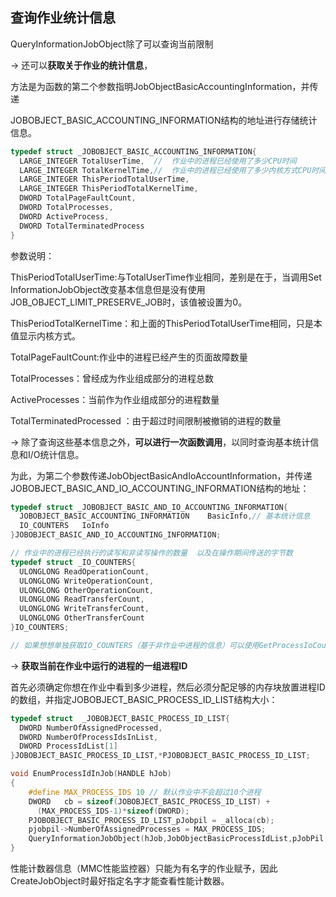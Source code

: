 ## 查询作业统计信息

QueryInformationJobObject除了可以查询当前限制



->	还可以**获取关于作业的统计信息**，

方法是为函数的第二个参数指明JobObjectBasicAccountingInformation，并传递

JOBOBJECT_BASIC_ACCOUNTING_INFORMATION结构的地址进行存储统计信息。

```c++
typedef struct _JOBOBJECT_BASIC_ACCOUNTING_INFORMATION{
  LARGE_INTEGER	TotalUserTime,	// 	作业中的进程已经使用了多少CPU时间
  LARGE_INTEGER	TotalKernelTime,//	作业中的进程已经使用了多少内核方式CPU时间
  LARGE_INTEGER	ThisPeriodTotalUserTime,
  LARGE_INTEGER	ThisPeriodTotalKernelTime,	
  DWORD	TotalPageFaultCount,
  DWORD	TotalProcesses,
  DWORD	ActiveProcess,
  DWORD	TotalTerminatedProcess
}
```

参数说明：

ThisPeriodTotalUserTime:与TotalUserTime作业相同，差别是在于，当调用Set InformationJobObject改变基本信息但是没有使用JOB_OBJECT_LIMIT_PRESERVE_JOB时，该值被设置为0。



ThisPeriodTotalKernelTime：和上面的ThisPeriodTotalUserTime相同，只是本值显示内核方式。



TotalPageFaultCount:作业中的进程已经产生的页面故障数量



TotalProcesses：曾经成为作业组成部分的进程总数



ActiveProcesses：当前作为作业组成部分的进程数量



TotalTerminatedProcessed ：由于超过时间限制被撤销的进程的数量





->	除了查询这些基本信息之外，**可以进行一次函数调用**，以同时查询基本统计信息和I/O统计信息。

为此，为第二个参数传递JobObjectBasicAndIoAccountInformation，并传递JOBOBJECT_BASIC_AND_IO_ACCOUNTING_INFORMATION结构的地址：

```c++
typedef	struct _JOBOBJECT_BASIC_AND_IO_ACCOUNTING_INFORMATION{
  JOBOBJECT_BASIC_ACCOUNTING_INFORMATION	BasicInfo,// 基本统计信息
  IO_COUNTERS	IoInfo
}JOBOBJECT_BASIC_AND_IO_ACCOUNTING_INFORMATION;

// 作业中的进程已经执行的读写和非读写操作的数量  以及在操作期间传送的字节数
typedef struct _IO_COUNTERS{
  ULONGLONG	ReadOperationCount,
  ULONGLONG	WriteOperationCount,
  ULONGLONG	OtherOperationCount,
  ULONGLONG	ReadTransferCount,
  ULONGLONG	WriteTransferCount,
  ULONGLONG	OtherTransferCount
}IO_COUNTERS;

// 如果想想单独获取IO_COUNTERS（基于非作业中进程的信息）可以使用GetProcessIoCounters(...)
```





->	**获取当前在作业中运行的进程的一组进程ID**

首先必须确定你想在作业中看到多少进程，然后必须分配足够的内存块放置进程ID的数组，并指定JOBOBJECT_BASIC_PROCESS_ID_LIST结构大小：

```c++
typedef	struct	_JOBOBJECT_BASIC_PROCESS_ID_LIST{
  DWORD	NumberOfAssignedProcessed,
  DWORD	NumberOfProcessIdsInList,
  DWORD	ProcessIdList[1]
}JOBOBJECT_BASIC_PROCESS_ID_LIST,*PJOBOBJECT_BASIC_PROCESS_ID_LIST;
```

```c++
void EnumProcessIdInJob(HANDLE hJob)
{
  	#define MAX_PROCESS_IDS 10 // 默认作业中不会超过10个进程
  	DWORD	cb = sizeof(JOBOBJECT_BASIC_PROCESS_ID_LIST) + 
      (MAX_PROCESS_IDS-1)*sizeof(DWORD);
  	PJOBOBJECT_BASIC_PROCESS_ID_LIST_pJobpil = _alloca(cb);
  	pjobpil->NumberOfAssignedProcesses = MAX_PROCESS_IDS;
  	QueryInformationJobObject(hJob,JobObjectBasicProcessIdList,pJobPil,cb,&cb);
}
```

性能计数器信息（MMC性能监控器）只能为有名字的作业赋予，因此CreateJobObject时最好指定名字才能查看性能计数器。